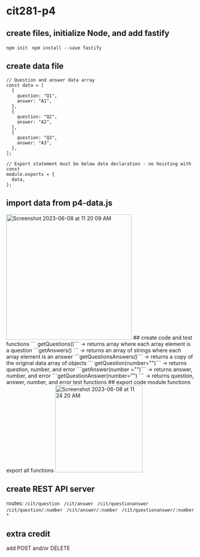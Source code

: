 # cit281-p4
## create files, initialize Node, and add fastify 
```npm init ``` ```npm install --save fastify``` 
## create data file 
```
// Question and answer data array
const data = [
  {
    question: "Q1",
    answer: "A1",
  },
  {
    question: "Q2",
    answer: "A2",
  },
  {
    question: "Q3",
    answer: "A3",
  },
];

// Export statement must be below data declaration - no hoisting with const
module.exports = {
  data,
};
```
## import data from p4-data.js 
<img width="335" alt="Screenshot 2023-06-08 at 11 20 09 AM" src="https://github.com/mmathes2/cit281-p4/assets/134009490/6d96a6fb-1f33-4120-848f-18ad1906458b">
## create code and test functions 
``` getQuestions()``` -> returns array where each array element is a question 
```getAnswers() ``` -> returns an array of strings where each array element is an answer
```getQuestionsAnswers()``` -> returns a copy of the original data array of objects
``` getQuestion(number="")``` -> returns question, number, and error 
```getAnswer(number ="")``` -> returns answer, number, and error
```getQuestionAnswer(number="") ``` -> returns question, answer, number, and error 
test functions 
## export code module functions 
export all functions 
<img width="233" alt="Screenshot 2023-06-08 at 11 24 20 AM" src="https://github.com/mmathes2/cit281-p4/assets/134009490/4ec252a0-8fef-4938-96f3-0930c2b760ba">

## create REST API server 
routes: 
```/cit/question ```
```/cit/answer ```
```/cit/questionanswer ```
```/cit/question/:number ```
```/cit/answer/:number ```
```/cit/questionanswer/:number ```
```*``` 
## extra credit 
add POST and/or DELETE 
